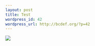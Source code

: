 ```yaml
---
layout: post
title: Test
wordpress_id: 42
wordpress_url: http://bcdef.org/?p=42
---
```


[![](http://lh4.ggpht.com/_0eAEklyu_sI/SYkuAZoZgRI/AAAAAAAAALQ/FRmYnM-stQI/s72/_0012723.jpg)](http://lh4.ggpht.com/_0eAEklyu_sI/SYkuAZoZgRI/AAAAAAAAALQ/FRmYnM-stQI/_0012723.jpg)
